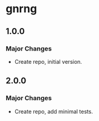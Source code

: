 # gnrng

## 1.0.0

### Major Changes

- Create repo, initial version.

## 2.0.0

### Major Changes

- Create repo, add minimal tests.
